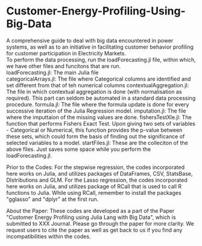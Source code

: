 # Customer-Energy-Profiling-Using-Big-Data
A comprehensive guide to deal with big data encountered in power systems, as well as to an initiative in facilitating customer
behavior profiling for customer participation in Electricity Markets.  
To perform the data processing, run the loadForecasting.jl file, within which, we have other files and funcitons that are run.  
loadForecasting.jl:   The main Julia file   
categoricalArrays.jl: The file where Categorical columns are identified and set different from that of teh numerical columns
contextualAggregation.jl: The file in which contextual aggregation is done (with normalisation as required). This part can seldom be automated in a standard data processing procedure.
formula.jl:           The file where the formula update is done for every successive iteration of the Julia Regression model.
imputation.jl:        The file where the imputtaion of the missing values are done.
fishersTestXle.jl:    The function that performs Fishers Exact Test. Upon giving two sets of variables - Categorical or Numerical, this function provides the p-value between these sets,
  which could form the basis of finding out the significance of selected variables to a model.
startFiles.jl:        These are the colleciton of the above files. Just saves some space while you perform the loadForecasting.jl.

Prior to the Codes:
For the stepwise regression, the codes incorporated here works on Julia, and utilizes packages of DataFrames, CSV, StatsBase, DIstributions and GLM.
For the Lasso regression, the codes incorporated here works on Julia, and utilizes package of RCall that is used to call R functions to Julia.
  While using RCall, remember to install the packages "gglasso" and "dplyr" at the first run.

About the Paper:
These codes are developed as a part of the Paper "Customer Energy Profiling using Julia Lang with Big Data", which is submitted to XXX Journal.
Please go through the paper for more clarity. We request users to cite the paper as well as get back to us if you find any incompatibilities within the codes.
